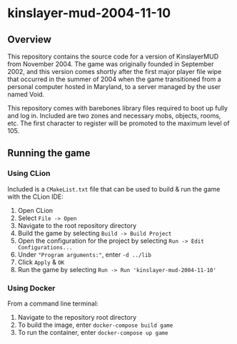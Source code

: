 # kinslayer-mud-2004-11-10

## Overview

This repository contains the source code for a version of
KinslayerMUD from November 2004. The game was originally
founded in September 2002, and this version comes shortly
after the first major player file wipe that occurred in
the summer of 2004 when the game transitioned from a personal
computer hosted in Maryland, to a server managed by the user
named Void.

This repository comes with barebones library files required to
boot up fully and log in. Included are two zones and necessary
mobs, objects, rooms, etc. The first character to register will
be promoted to the maximum level of 105.

## Running the game

### Using CLion

Included is a `CMakeList.txt` file that can be used to build &
run the game with the CLion IDE:

1) Open CLion
2) Select `File -> Open`
3) Navigate to the root repository directory
4) Build the game by selecting `Build -> Build Project`
5) Open the configuration for the project by selecting `Run -> Edit Configurations...`
6) Under `"Program arguments:"`, enter `-d ../lib`
7) Click `Apply` & `OK`
8) Run the game by selecting `Run -> Run 'kinslayer-mud-2004-11-10'`

### Using Docker

From a command line terminal:

1) Navigate to the repository root directory
2) To build the image, enter `docker-compose build game`
3) To run the container, enter `docker-compose up game`